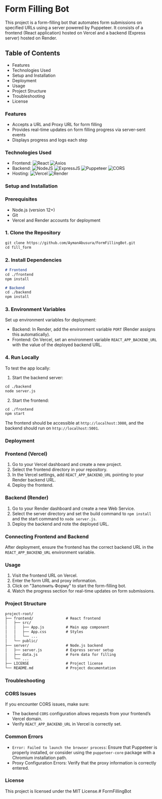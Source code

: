 # Form Filling Bot

This project is a form-filling bot that automates form submissions on specified URLs using a server powered by Puppeteer. It consists of a frontend (React application) hosted on Vercel and a backend (Express server) hosted on Render.

## Table of Contents

* Features
* Technologies Used
* Setup and Installation
* Deployment
* Usage
* Project Structure
* Troubleshooting
* License

### Features

* Accepts a URL and Proxy URL for form filling
* Provides real-time updates on form filling progress via server-sent events
* Displays progress and logs each step

### Technologies Used

* Frontend: ![React](https://img.shields.io/badge/react-%2320232a.svg?style=for-the-badge&logo=react&logoColor=%2361DAFB) ![Axios](https://img.shields.io/static/v1?style=for-the-badge&message=Axios&color=5A29E4&logo=Axios&logoColor=FFFFFF&label=)
* Backend: ![NodeJS](https://img.shields.io/badge/node.js-6DA55F?style=for-the-badge&logo=node.js&logoColor=white) ![ExpressJS](https://img.shields.io/badge/Express%20js-000000?style=for-the-badge&logo=express&logoColor=white) ![Puppeteer](https://img.shields.io/badge/Puppeteer-000000?style=for-the-badge&logo=Puppeteer&logoColor=white) ![CORS](https://img.shields.io/badge/CORS-000000?style=for-the-badge&logo=CORS&logoColor=white)
* Hosting: ![Vercel](https://img.shields.io/badge/Vercel-000000?style=for-the-badge&logo=vercel&logoColor=white) ![Render](https://img.shields.io/badge/Render-000000?style=for-the-badge&logo=render&logoColor=white)

### Setup and Installation

### Prerequisites
* Node.js (version 12+)
* Git
* Vercel and Render accounts for deployment

### 1. Clone the Repository
```markdown
git clone https://github.com/AymanAbusura/FormFillingBot.git
cd fill_form
```

### 2. Install Dependencies
```markdown
# Frontend
cd ./frontend
npm install

# Backend
cd ./backend
npm install
```

### 3. Environment Variables
Set up environment variables for deployment:

* Backend: In Render, add the environment variable `PORT` (Render assigns this automatically).
* Frontend: On Vercel, set an environment variable `REACT_APP_BACKEND_URL` with the value of the deployed backend URL.

### 4. Run Locally
To test the app locally:
1. Start the backend server:
```markdown
cd ./backend
node server.js
```

2. Start the frontend:
```markdown
cd ./frontend
npm start
```

The frontend should be accessible at `http://localhost:3000`, and the backend should run on `http://localhost:5001`.

### Deployment
### Frontend (Vercel)
1. Go to your Vercel dashboard and create a new project.
2. Select the frontend directory in your repository.
3. In the Vercel settings, add `REACT_APP_BACKEND_URL` pointing to your Render backend URL.
4. Deploy the frontend.

### Backend (Render)
1. Go to your Render dashboard and create a new Web Service.
2. Select the server directory and set the build command to `npm install` and the start command to `node server.js`.
3. Deploy the backend and note the deployed URL.

### Connecting Frontend and Backend
After deployment, ensure the frontend has the correct backend URL in the `REACT_APP_BACKEND_URL` environment variable.

### Usage
1. Visit the frontend URL on Vercel.
2. Enter the form URL and proxy information.
3. Click on "Заполнить Форму" to start the form-filling bot.
4. Watch the progress section for real-time updates on form submissions.

### Project Structure
```markdown
project-root/
├── frontend/               # React frontend
│   ├── src/
│   │   ├── App.js          # Main app component
│   │   ├── App.css         # Styles
│   │   └── ...
│   └── public/
├── server/                 # Node.js backend
│   ├── server.js           # Express server setup
│   ├── data.js             # Form data for filling
│   └── ...
├── LICENSE                 # Project license
└── README.md               # Project documentation
```

### Troubleshooting
### CORS Issues
If you encounter CORS issues, make sure:
* The backend `CORS` configuration allows requests from your frontend’s Vercel domain.
* Verify `REACT_APP_BACKEND_URL` in Vercel is correctly set.

### Common Errors
* `Error: Failed to launch the browser process`: Ensure that Puppeteer is properly installed, or consider using the `puppeteer-core` package with a Chromium installation path.
* Proxy Configuration Errors: Verify that the proxy information is correctly entered.

### License
This project is licensed under the MIT License.# FormFillingBot